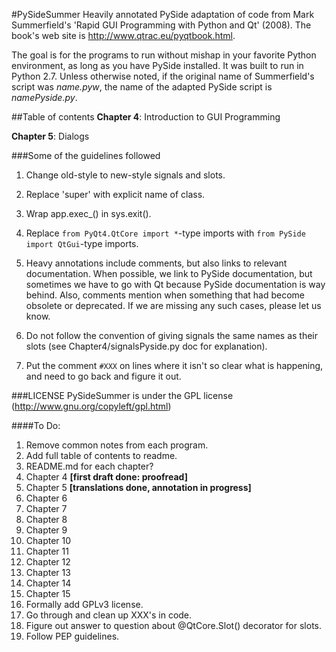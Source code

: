 #PySideSummer
Heavily annotated PySide adaptation of code from   Mark Summerfield's 'Rapid GUI Programming with Python and Qt' (2008). The book's web site is http://www.qtrac.eu/pyqtbook.html. 

The goal is for the programs to run without mishap in your favorite Python environment, as long as you have PySide installed. It was built to run in Python 2.7. Unless otherwise noted, if the original name of Summerfield's script was _name.pyw_, the name of the adapted PySide script is _namePyside.py_.  
  


##Table of contents
**Chapter 4**: Introduction to GUI Programming

**Chapter 5**: Dialogs


###Some of the guidelines followed
1. Change old-style to new-style signals and slots.

2. Replace 'super' with explicit name of class.

3. Wrap app.exec_() in sys.exit(). 

4. Replace `from PyQt4.QtCore import *`-type imports with `from PySide import QtGui`-type imports.

5. Heavy annotations include comments, but also links to relevant documentation. When possible, we link to PySide documentation, but sometimes we have to go with Qt because PySide documentation is way behind. Also, comments mention when something that had become obsolete or deprecated. If we are missing any such cases, please let us know.

6. Do not follow the convention of giving signals the same names as their slots (see Chapter4/signalsPyside.py doc for explanation).

7. Put the comment `#XXX` on lines where it isn't so clear what is happening, and need to go back and figure it out.


###LICENSE
PySideSummer is under the GPL license (http://www.gnu.org/copyleft/gpl.html)


####To Do:
1. Remove common notes from each program.
2. Add full table of contents to readme.
3. README.md for each chapter?
4. Chapter 4 __[first draft done: proofread]__
5. Chapter 5 __[translations done, annotation in progress]__
6. Chapter 6
7. Chapter 7
8. Chapter 8
9. Chapter 9
10. Chapter 10
11. Chapter 11
12. Chapter 12
13. Chapter 13
14. Chapter 14
15. Chapter 15
16. Formally add GPLv3 license.
17. Go through and clean up XXX's in code.
18. Figure out answer to question about @QtCore.Slot() decorator for slots.
19. Follow PEP guidelines.